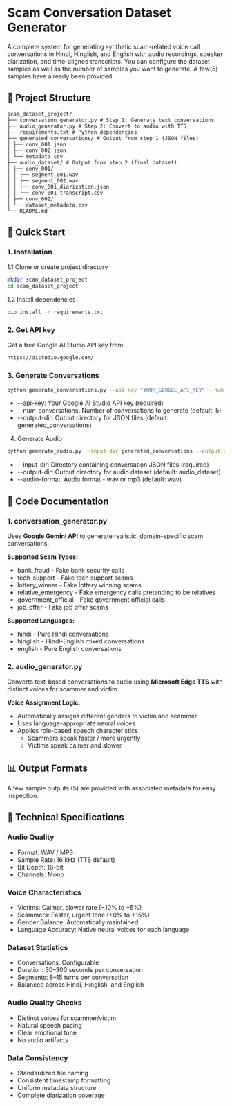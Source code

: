 # Scam Conversation Dataset Generator

A complete system for generating synthetic scam-related voice call conversations in Hindi, Hinglish, and English with audio recordings, speaker diarization, and time-aligned transcripts. You can configure the dataset samples as well as the number of samples you want to generate. A few(5) samples have already been provided.

## 📁 Project Structure
    scam_dataset_project/
    ├── conversation_generator.py # Step 1: Generate text conversations
    ├── audio_generator.py # Step 2: Convert to audio with TTS
    ├── requirements.txt # Python dependencies
    ├── generated_conversations/ # Output from step 1 (JSON files)
    │ ├── conv_001.json
    │ ├── conv_002.json
    │ └── metadata.csv
    ├── audio_dataset/ # Output from step 2 (final dataset)
    │ ├── conv_001/
    │ │ ├── segment_001.wav
    │ │ ├── segment_002.wav
    │ │ ├── conv_001_diarization.json
    │ │ └── conv_001_transcript.csv
    │ ├── conv_002/
    │ └── dataset_metadata.csv
    └── README.md
    
## 🚀 Quick Start

### 1. Installation
1.1 Clone or create project directory
```bash
mkdir scam_dataset_project
cd scam_dataset_project
```
1.2 Install dependencies
```bash
pip install -r requirements.txt
```
  
### 2. Get API key
Get a free Google AI Studio API key from: 
```bash
https://aistudio.google.com/
```

### 3. Generate Conversations
  ```bash
  python generate_conversations.py --api-key "YOUR_GOOGLE_API_KEY" --num-conversations 10 --output-dir generated_conversations
  ```
- --api-key: Your Google AI Studio API key (required)
- --num-conversations: Number of conversations to generate (default: 5)
- --output-dir: Output directory for JSON files (default: generated_conversations)

4. Generate Audio
```bash
python generate_audio.py --input-dir generated_conversations --output-dir audio_dataset --audio-format wav
```
- --input-dir: Directory containing conversation JSON files (required) 
- --output-dir: Output directory for audio dataset (default: audio_dataset)  
- --audio-format: Audio format - wav or mp3 (default: wav) 

## 🔧 Code Documentation

### 1. conversation_generator.py

Uses **Google Gemini API** to generate realistic, domain-specific scam conversations.

**Supported Scam Types:**
- bank_fraud - Fake bank security calls  
- tech_support - Fake tech support scams  
- lottery_winner - Fake lottery winning scams  
- relative_emergency - Fake emergency calls pretending to be relatives  
- government_official - Fake government official calls  
- job_offer - Fake job offer scams  

**Supported Languages:**
- hindi - Pure Hindi conversations  
- hinglish - Hindi-English mixed conversations  
- english - Pure English conversations  

### 2. audio_generator.py

Converts text-based conversations to audio using **Microsoft Edge TTS** with distinct voices for scammer and victim.

**Voice Assignment Logic:**
- Automatically assigns different genders to victim and scammer  
- Uses language-appropriate neural voices  
- Applies role-based speech characteristics  
  - Scammers speak faster / more urgently  
  - Victims speak calmer and slower  

## 📊 Output Formats

A few sample outputs (5) are provided with associated metadata for easy inspection.

## 🎯 Technical Specifications

### Audio Quality
- Format: WAV / MP3  
- Sample Rate: 16 kHz (TTS default)  
- Bit Depth: 16-bit  
- Channels: Mono  

### Voice Characteristics
- Victims: Calmer, slower rate (−10% to +5%)  
- Scammers: Faster, urgent tone (+0% to +15%)  
- Gender Balance: Automatically maintained  
- Language Accuracy: Native neural voices for each language  

### Dataset Statistics
- Conversations: Configurable  
- Duration: 30–300 seconds per conversation  
- Segments: 8–15 turns per conversation  
- Balanced across Hindi, Hinglish, and English  

### Audio Quality Checks
- Distinct voices for scammer/victim  
- Natural speech pacing  
- Clear emotional tone  
- No audio artifacts  

### Data Consistency
- Standardized file naming  
- Consistent timestamp formatting  
- Uniform metadata structure  
- Complete diarization coverage
